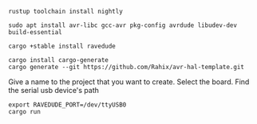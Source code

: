 ```
rustup toolchain install nightly
```

```
sudo apt install avr-libc gcc-avr pkg-config avrdude libudev-dev build-essential
```

```
cargo +stable install ravedude
```

```
cargo install cargo-generate
cargo generate --git https://github.com/Rahix/avr-hal-template.git
```

Give a name to the project that you want to create.
Select the board.
Find the serial usb device's path
```
export RAVEDUDE_PORT=/dev/ttyUSB0
cargo run
```
